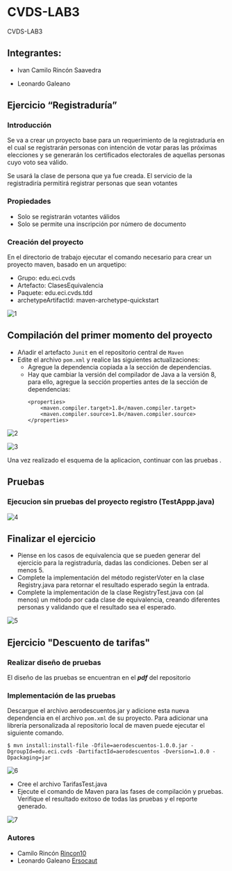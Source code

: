 # CVDS-LAB3
CVDS-LAB3

## Integrantes:

- Ivan Camilo Rincón Saavedra
 
- Leonardo Galeano

## Ejercicio “Registraduría” 

### Introducción

Se va a crear un proyecto base para un requerimiento de la registraduría en el cual se registrarán personas con intención de votar paras las próximas elecciones y se generarán los certificados electorales de aquellas personas cuyo voto sea válido.

Se usará la clase de persona que ya fue creada. El servicio de la registradiría permitirá registrar personas que sean votantes

### Propiedades
* Solo se registrarán votantes válidos
* Solo se permite una inscripción por número de documento

### Creación del proyecto
En el directorio de trabajo ejecutar el comando necesario para crear un proyecto maven, basado en un arquetipo:
* Grupo: edu.eci.cvds
* Artefacto: ClasesEquivalencia
* Paquete: edu.eci.cvds.tdd
* archetypeArtifactId: maven-archetype-quickstart



![1](https://github.com/Rincon10/CVDS-LAB3/blob/master/resources/CreacionProyecto.png)

## Compilación del primer momento del proyecto
* Añadir el artefacto ```Junit``` en el repositorio central de ```Maven```
* Edite el archivo ```pom.xml``` y realice las siguientes actualizaciones:
  * Agregue la dependencia copiada a la sección de dependencias.
  * Hay que cambiar la versión del compilador de Java a la versión 8, para ello, agregue la sección properties antes de la sección de dependencias:
    ```
    <properties>
        <maven.compiler.target>1.8</maven.compiler.target>
        <maven.compiler.source>1.8</maven.compiler.source>
    </properties>
    ```
![2](https://github.com/Rincon10/CVDS-LAB3/blob/master/resources/Compile1.png)

![3](https://github.com/Rincon10/CVDS-LAB3/blob/master/resources/Compile2.png)

Una vez realizado el esquema de la aplicacion, continuar con las pruebas .
## Pruebas 
### Ejecucion sin pruebas del proyecto registro (TestAppp.java)

![4](https://github.com/Rincon10/CVDS-LAB3/blob/master/resources/Tests.png)
## Finalizar el ejercicio
* Piense en los casos de equivalencia que se pueden generar del ejercicio para la registraduría, dadas las condiciones. Deben ser al menos 5.
* Complete la implementación del método registerVoter en la clase Registry.java para retornar el resultado esperado según la entrada.
* Complete la implementación de la clase RegistryTest.java con (al menos) un método por cada clase de equivalencia, creando diferentes personas y validando que el resultado sea el esperado.

![5](https://github.com/Rincon10/CVDS-LAB3/blob/master/resources/RegistryTest.jpg)
## Ejercicio "Descuento de tarifas"
### Realizar diseño de pruebas
El diseño de las pruebas se encuentran en el ***pdf*** del repositorio

### Implementación de las pruebas 
Descargue el archivo aerodescuentos.jar y adicione esta nueva dependencia en el archivo ```pom.xml``` de su proyecto.
Para adicionar una librería personalizada al repositorio local de maven puede ejecutar el siguiente comando.
```
$ mvn install:install-file -Dfile=aerodescuentos-1.0.0.jar -DgroupId=edu.eci.cvds -DartifactId=aerodescuentos -Dversion=1.0.0 -Dpackaging=jar
```

![6](https://github.com/Rincon10/CVDS-LAB3/blob/master/resources/installingJar.jpg)

* Cree el archivo TarifasTest.java
* Ejecute el comando de Maven para las fases de compilación y pruebas. Verifique el resultado exitoso de todas las pruebas y el reporte generado. 

![7](https://github.com/Rincon10/CVDS-LAB3/blob/master/resources/TarifasTest.png)

### __Autores__

* Camilo Rincón [Rincon10](https://github.com/Rincon10)
* Leonardo Galeano [Ersocaut](https://github.com/Ersocaut)
